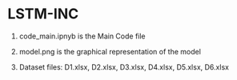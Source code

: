 # LSTM-INC


1. code_main.ipnyb is the Main Code file

2. model.png is the graphical representation of the model

3. Dataset files: D1.xlsx, D2.xlsx, D3.xlsx, D4.xlsx, D5.xlsx, D6.xlsx
